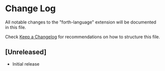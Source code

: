 # Change Log

All notable changes to the "forth-language" extension will be documented in this file.

Check [Keep a Changelog](http://keepachangelog.com/) for recommendations on how to structure this file.

## [Unreleased]

- Initial release